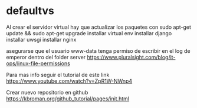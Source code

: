 # defaultvs
Al crear el servidor virtual hay que actualizar los paquetes con sudo apt-get update && sudo apt-get upgrade
installar virtual env
installar django
installar uwsgi 
installar nginx

asegurarse que el usuario www-data tenga permiso de escribir en el log de emperor dentro del folder server https://www.pluralsight.com/blog/it-ops/linux-file-permissions

Para mas info seguir el tutorial de este link https://www.youtube.com/watch?v=ZpR1W-NWnp4

Crear nuevo repositorio en github https://kbroman.org/github_tutorial/pages/init.html

